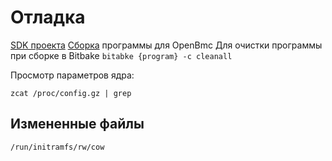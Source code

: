 # Отладка
[SDK проекта](sdk.md)
[Сборка](build.md) программы для OpenBmc
Для очистки программы при сборке в Bitbake `bitabke {program} -c cleanall`

Просмотр параметров ядра:
```
zcat /proc/config.gz | grep 
```

##  Измененные файлы
`/run/initramfs/rw/cow`